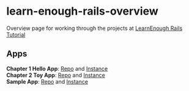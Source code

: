 # learn-enough-rails-overview
Overview page for working through the projects at [LearnEnough Rails Tutorial](https://www.railstutorial.org/book)

## Apps

**Chapter 1 Hello App**: [Repo](https://github.com/lomky/learn-enough-rails-hello-app) and [Instance](https://immense-stream-82923.herokuapp.com/)  
**Chapter 2 Toy App**: [Repo](https://github.com/lomky/learn-enough-rails-toy-app) and [Instance](https://ancient-retreat-52085.herokuapp.com/)  
**Sample App**: [Repo](https://github.com/lomky/learn-enough-rails-sample-app) and [Instance]()  


